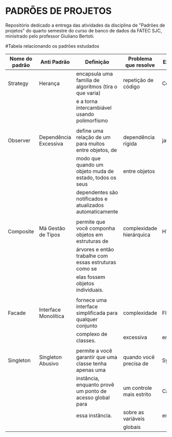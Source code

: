 # PADRÕES DE PROJETOS

Repositório dedicado a entrega das atividades da disciplina de "Padrões de projetos" do quarto semestre do curso de banco de dados da FATEC SJC, ministrado pelo professor Giuliano Bertoti.

#Tabela relacionando os padrões estudados

|Nome do padrão|     Anti Padrão       |          Definição                                        | Problema que resolve     | Exemplo de Aplicação |
|--------------|-----------------------|-----------------------------------------------------------|--------------------------|----------------------|
| Strategy     | Herança               | encapsula uma família de algoritmos (tira o que varia)    | repetição de código      | Composable           |   
|              |                       | e a torna intercambiável usando polimorfismo              |                          |                      | 
|              |                       |                                                           |                          |                      |
| Observer     | Dependência Excessiva | define uma relação de um para muitos entre objetos, de    | dependência rígida       | java.util.Observable | 
|              |                       | modo que quando um objeto muda de estado, todos os seus   | entre objetos            |                      |
|              |                       | dependentes são notificados e atualizados automaticamente |                          |                      |   
|              |                       |                                                           |                          |                      |                                                         
| Composite    | Má Gestão de Tipos    | permite que você componha objetos em estruturas de        | complexidade hierárquica | HTML DOM e CSS       |     
|              |                       | árvores e então trabalhe com essas estruturas como se     |                          |                      |             
|              |                       | elas fossem objetos individuais.                          |                          |                      | 
|              |                       |                                                           |                          |                      |  
| Facade       | Interface Monolítica  | fornece uma interface simplificada para qualquer conjunto | complexidade             | Flask (Framework Web | 
|              |                       | complexo de classes.                                      | excessiva                | em Python)           |
|              |                       |                                                           |                          |                      |
| Singleton    | Singleton Abusivo     | permite a você garantir que uma classe tenha apenas uma   | quando você precisa de   | System.Runtime.      |
|              |                       | instância, enquanto provê um ponto de acesso global para  | um controle mais estrito | Caching.MemoryCache  |
|              |                       | essa instância.                                           | sobre as variáveis       | em C#                |    
|              |                       |                                                           | globais                  |                      |
